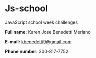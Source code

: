 # Js-school
JavaScript school week challenges 


**Full name:** Karen Jose Benedetti Merlano

**E-mail:** kbenedetti9@gmail.com

**Phone number:** 300-817-7752
